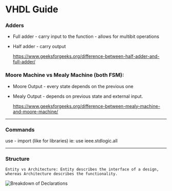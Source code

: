 # VHDL Guide  

### Adders

- Full adder - carry input to the function - allows for multibit operations  
- Half adder - carry output  

  https://www.geeksforgeeks.org/difference-between-half-adder-and-full-adder/

### Moore Machine vs Mealy Machine (both FSM):

- Moore Output - every state depends on the previous one
- Mealy Output - depends on previous state and external input.

  https://www.geeksforgeeks.org/difference-between-mealy-machine-and-moore-machine/

---
### Commands

use - import (like for libraries)
ie: use ieee.stdlogic.all

---
### Structure
```
Entity vs Architecture: Entity describes the interface of a design, whereas Architecture describes the functionality.
```
![Breakdown of Declarations](https://www.electronics-tutorial.net/VHDL/Introduction/Images/Fig_Structure-of-VHDL-Program.png)
